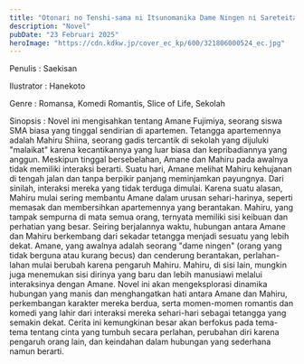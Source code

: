 ```yaml
---
title: "Otonari no Tenshi-sama ni Itsunomanika Dame Ningen ni Sareteita Ken Bahasa Indonesia"
description: "Novel"
pubDate: "23 Februari 2025"
heroImage: "https://cdn.kdkw.jp/cover_ec_kp/600/321806000524_ec.jpg"
---
```


Penulis : Saekisan

Ilustrator : Hanekoto

Genre : Romansa, Komedi Romantis, Slice of Life, Sekolah

Sinopsis : Novel ini mengisahkan tentang Amane Fujimiya, seorang siswa SMA biasa yang tinggal sendirian di apartemen. Tetangga apartemennya adalah Mahiru Shiina, seorang gadis tercantik di sekolah yang dijuluki "malaikat" karena kecantikannya yang luar biasa dan kepribadiannya yang anggun.  Meskipun tinggal bersebelahan, Amane dan Mahiru pada awalnya tidak memiliki interaksi berarti. Suatu hari, Amane melihat Mahiru kehujanan di tengah jalan dan tanpa berpikir panjang meminjamkan payungnya.  Dari sinilah, interaksi mereka yang tidak terduga dimulai. Karena suatu alasan, Mahiru mulai sering membantu Amane dalam urusan sehari-harinya, seperti memasak dan membersihkan apartemennya yang berantakan. Mahiru, yang tampak sempurna di mata semua orang, ternyata memiliki sisi keibuan dan perhatian yang besar. Seiring berjalannya waktu, hubungan antara Amane dan Mahiru berkembang dari sekadar tetangga menjadi sesuatu yang lebih dekat. Amane, yang awalnya adalah seorang "dame ningen" (orang yang tidak berguna atau kurang becus) dan cenderung berantakan, perlahan-lahan mulai berubah karena pengaruh Mahiru.  Mahiru, di sisi lain, mungkin juga menemukan sisi dirinya yang baru dan lebih manusiawi melalui interaksinya dengan Amane. Novel ini akan mengeksplorasi dinamika hubungan yang manis dan menghangatkan hati antara Amane dan Mahiru, perkembangan karakter mereka berdua, serta momen-momen romantis dan komedi yang lahir dari interaksi mereka sehari-hari sebagai tetangga yang semakin dekat.  Cerita ini kemungkinan besar akan berfokus pada tema-tema tentang cinta yang tumbuh secara perlahan, perubahan diri karena pengaruh orang lain, dan keindahan dalam hubungan yang sederhana namun berarti.
